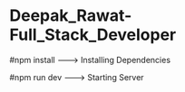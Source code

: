 # Deepak_Rawat-Full_Stack_Developer

#npm install ---> Installing Dependencies

#npm run dev ---> Starting Server
